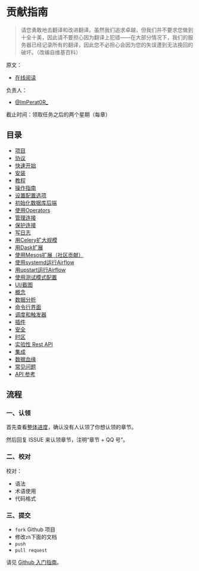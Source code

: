 # 贡献指南

> 请您勇敢地去翻译和改进翻译。虽然我们追求卓越，但我们并不要求您做到十全十美，因此请不要担心因为翻译上犯错——在大部分情况下，我们的服务器已经记录所有的翻译，因此您不必担心会因为您的失误遭到无法挽回的破坏。（改编自维基百科）

原文：

+ [在线阅读](https://airflow.apache.org/)

负责人：

* [@ImPerat0R\_](https://github.com/tssujt)

截止时间：领取任务之后的两个星期（每章）

## 目录

+ [项目](zh/project.md)
+ [协议](zh/license.md)
+ [快速开始](zh/start.md)
+ [安装](zh/installation.md)
+ [教程](zh/tutorial.md)
+ [操作指南](zh/howto/index.md)
+ [设置配置选项](zh/howto/set-config.md)
+ [初始化数据库后端](zh/howto/initialize-database.md)
+ [使用Operators](zh/howto/operator.md)
+ [管理连接](zh/howto/manage-connections.md)
+ [保护连接](zh/howto/secure-connections.md)
+ [写日志](zh/howto/write-logs.md)
+ [用Celery扩大规模](zh/howto/executor/use-celery.md)
+ [用Dask扩展](zh/howto/executor/use-dask.md)
+ [使用Mesos扩展（社区贡献）](zh/15.md)
+ [使用systemd运行Airflow](zh/howto/run-with-systemd.md)
+ [用upstart运行Airflow](zh/howto/run-with-upstart.md)
+ [使用测试模式配置](zh/howto/use-test-config.md)
+ [UI/截图](zh/ui.md)
+ [概念](zh/concepts.md)
+ [数据分析](zh/profiling.md)
+ [命令行界面](zh/cli.md)
+ [调度和触发器](zh/scheduler.md)
+ [插件](zh/plugins.md)
+ [安全](zh/security.md)
+ [时区](zh/timezone.md)
+ [实验性 Rest API](zh/api.md)
+ [集成](zh/integration.md)
+ [数据血缘](zh/lineage.md)
+ [常见问题](zh/faq.md)
+ [API 参考](zh/code.md)

## 流程

### 一、认领

首先查看[整体进度](https://github.com/apachecn/airflow-doc-zh/issues/1)，确认没有人认领了你想认领的章节。

然后回复 ISSUE 来认领章节，注明“章节 + QQ 号”。

### 二、校对

校对：

+ 语法
+ 术语使用
+ 代码格式

### 三、提交

+ `fork` Github 项目
+ 修改`zh`下面的文档
+ `push`
+ `pull request`

请见 [Github 入门指南](https://github.com/apachecn/kaggle/blob/master/docs/GitHub)。
